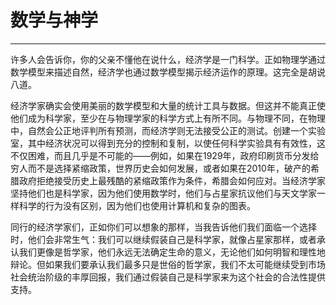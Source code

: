 # 数学与神学

------

许多人会告诉你，你的父亲不懂他在说什么，经济学是一门科学。正如物理学通过数学模型来描述自然，经济学也通过数学模型揭示经济运作的原理。这完全是胡说八道。

经济学家确实会使用美丽的数学模型和大量的统计工具与数据。但这并不能真正使他们成为科学家，至少在与物理学家的科学方式上有所不同。与物理不同，在物理中，自然会公正地评判所有预测，而经济学则无法接受公正的测试。创建一个实验室，其中经济状况可以得到充分的控制和复制，以使任何科学实验具有有效性，这不仅困难，而且几乎是不可能的——例如，如果在1929年，政府印刷货币分发给穷人而不是选择紧缩政策，世界历史会如何发展，或者如果在2010年，破产的希腊政府拒绝接受历史上最残酷的紧缩政策作为条件，希腊会如何应对。当经济学家坚持他们也是科学家，因为他们使用数学时，他们与占星家抗议他们与天文学家一样科学的行为没有区别，因为他们也使用计算机和复杂的图表。

同行的经济学家们，正如你们可以想象的那样，当我告诉他们我们面临一个选择时，他们会非常生气：我们可以继续假装自己是科学家，就像占星家那样，或者承认我们更像是哲学家，他们永远无法确定生命的意义，无论他们如何明智和理性地辩论。但如果我们要承认我们最多只是世俗的哲学家，我们不太可能继续受到市场社会统治阶级的丰厚回报，我们通过假装自己是科学家来为这个社会的合法性提供支持。
